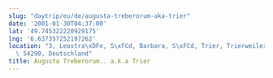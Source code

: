 ```yaml
---
slug: "daytrip/eu/de/augusta-treberorum-aka-trier"
date: '2001-01-30T04:37:00'
lat: '49.745322220929175'
lng: '6.637357252197262'
location: "3, Leostra\xDFe, S\xFCd, Barbara, S\xFCd, Trier, Trierweiler, Rheinland-Pfalz,\
  \ 54290, Deutschland"
title: Augusta Treberorum.. a.k.a Trier
---
```



